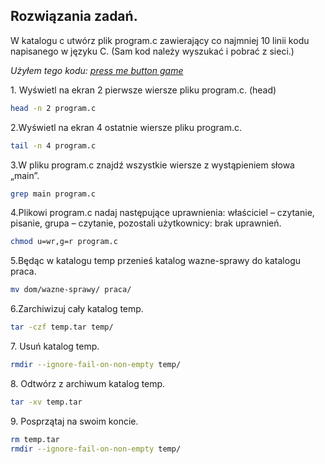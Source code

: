 ## Rozwiązania zadań.

W katalogu c utwórz plik program.c zawierający co najmniej 10 linii kodu napisanego w języku C. (Sam kod należy wyszukać i pobrać z sieci.)

_Użyłem tego kodu: [press me button game](http://www.programmingsimplified.com/c-press-me-button-game)_

1\. Wyświetl na ekran 2 pierwsze wiersze pliku program.c. (head)

```sh
head -n 2 program.c
```

2\.Wyświetl na ekran 4 ostatnie wiersze pliku program.c.

```sh
tail -n 4 program.c
```

3\.W pliku program.c znajdź wszystkie wiersze z wystąpieniem słowa „main”.

```sh
grep main program.c
```

4\.Plikowi program.c nadaj następujące uprawnienia: właściciel – czytanie, pisanie, grupa – czytanie, pozostali użytkownicy: brak uprawnień.

```sh
chmod u=wr,g=r program.c
```
5\.Będąc w katalogu temp przenieś katalog wazne-sprawy do katalogu praca.

```sh
mv dom/wazne-sprawy/ praca/
```

6\.Zarchiwizuj cały katalog temp.

```sh
tar -czf temp.tar temp/
```

7\. Usuń katalog temp.

```sh
rmdir --ignore-fail-on-non-empty temp/
```

8\. Odtwórz z archiwum katalog temp.

```sh
tar -xv temp.tar
```

9\. Posprzątaj na swoim koncie.

```sh
rm temp.tar
rmdir --ignore-fail-on-non-empty temp/
```



